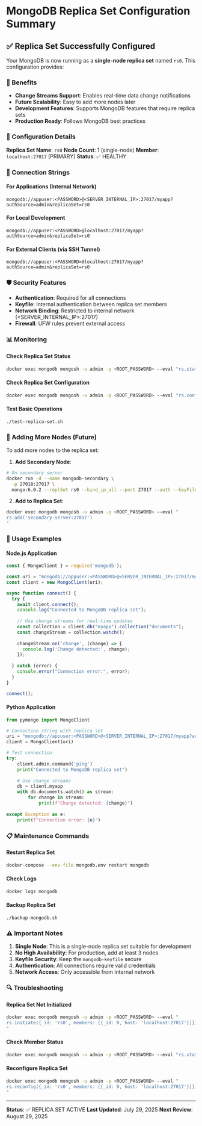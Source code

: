 # MongoDB Replica Set Configuration Summary

## ✅ Replica Set Successfully Configured

Your MongoDB is now running as a **single-node replica set** named `rs0`. This configuration provides:

### 🎯 Benefits
- **Change Streams Support**: Enables real-time data change notifications
- **Future Scalability**: Easy to add more nodes later
- **Development Features**: Supports MongoDB features that require replica sets
- **Production Ready**: Follows MongoDB best practices

### 🔧 Configuration Details

**Replica Set Name**: `rs0`
**Node Count**: 1 (single-node)
**Member**: `localhost:27017` (PRIMARY)
**Status**: ✅ HEALTHY

### 🔗 Connection Strings

#### For Applications (Internal Network)
```
mongodb://appuser:<PASSWORD>@<SERVER_INTERNAL_IP>:27017/myapp?authSource=admin&replicaSet=rs0
```

#### For Local Development
```
mongodb://appuser:<PASSWORD>@localhost:27017/myapp?authSource=admin&replicaSet=rs0
```

#### For External Clients (via SSH Tunnel)
```
mongodb://appuser:<PASSWORD>@localhost:27017/myapp?authSource=admin&replicaSet=rs0
```

### 🛡️ Security Features
- **Authentication**: Required for all connections
- **Keyfile**: Internal authentication between replica set members
- **Network Binding**: Restricted to internal network (<SERVER_INTERNAL_IP>:27017)
- **Firewall**: UFW rules prevent external access

### 📊 Monitoring

#### Check Replica Set Status
```bash
docker exec mongodb mongosh -u admin -p <ROOT_PASSWORD> --eval "rs.status()"
```

#### Check Replica Set Configuration
```bash
docker exec mongodb mongosh -u admin -p <ROOT_PASSWORD> --eval "rs.conf()"
```

#### Test Basic Operations
```bash
./test-replica-set.sh
```

### 🔄 Adding More Nodes (Future)

To add more nodes to the replica set:

1. **Add Secondary Node**:
```bash
# On secondary server
docker run -d --name mongodb-secondary \
  -p 27018:27017 \
  mongo:6.0.2 --replSet rs0 --bind_ip_all --port 27017 --auth --keyFile /etc/mongodb-keyfile
```

2. **Add to Replica Set**:
```bash
docker exec mongodb mongosh -u admin -p <ROOT_PASSWORD> --eval "
rs.add('secondary-server:27017')
"
```

### 🚀 Usage Examples

#### Node.js Application
```javascript
const { MongoClient } = require('mongodb');

const uri = "mongodb://appuser:<PASSWORD>@<SERVER_INTERNAL_IP>:27017/myapp?authSource=admin&replicaSet=rs0";
const client = new MongoClient(uri);

async function connect() {
  try {
    await client.connect();
    console.log("Connected to MongoDB replica set");
    
    // Use change streams for real-time updates
    const collection = client.db("myapp").collection("documents");
    const changeStream = collection.watch();
    
    changeStream.on('change', (change) => {
      console.log('Change detected:', change);
    });
    
  } catch (error) {
    console.error("Connection error:", error);
  }
}

connect();
```

#### Python Application
```python
from pymongo import MongoClient

# Connection string with replica set
uri = "mongodb://appuser:<PASSWORD>@<SERVER_INTERNAL_IP>:27017/myapp?authSource=admin&replicaSet=rs0"
client = MongoClient(uri)

# Test connection
try:
    client.admin.command('ping')
    print("Connected to MongoDB replica set")
    
    # Use change streams
    db = client.myapp
    with db.documents.watch() as stream:
        for change in stream:
            print(f"Change detected: {change}")
            
except Exception as e:
    print(f"Connection error: {e}")
```

### 📋 Maintenance Commands

#### Restart Replica Set
```bash
docker-compose --env-file mongodb.env restart mongodb
```

#### Check Logs
```bash
docker logs mongodb
```

#### Backup Replica Set
```bash
./backup-mongodb.sh
```

### ⚠️ Important Notes

1. **Single Node**: This is a single-node replica set suitable for development
2. **No High Availability**: For production, add at least 3 nodes
3. **Keyfile Security**: Keep the `mongodb-keyfile` secure
4. **Authentication**: All connections require valid credentials
5. **Network Access**: Only accessible from internal network

### 🔍 Troubleshooting

#### Replica Set Not Initialized
```bash
docker exec mongodb mongosh -u admin -p <ROOT_PASSWORD> --eval "
rs.initiate({_id: 'rs0', members: [{_id: 0, host: 'localhost:27017'}]})
"
```

#### Check Member Status
```bash
docker exec mongodb mongosh -u admin -p <ROOT_PASSWORD> --eval "rs.status().members"
```

#### Reconfigure Replica Set
```bash
docker exec mongodb mongosh -u admin -p <ROOT_PASSWORD> --eval "
rs.reconfig({_id: 'rs0', members: [{_id: 0, host: 'localhost:27017'}]}, {force: true})
"
```

---

**Status**: ✅ REPLICA SET ACTIVE
**Last Updated**: July 29, 2025
**Next Review**: August 29, 2025 